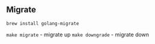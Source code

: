 ## Migrate 
`brew install golang-migrate`

`make migrate` - migrate up
`make downgrade` - migrate down
